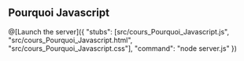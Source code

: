 

## Pourquoi Javascript

@[Launch the server]({ "stubs": [src/cours_Pourquoi_Javascript.js", "src/cours_Pourquoi_Javascript.html", "src/cours_Pourquoi_Javascript.css"], "command": "node server.js" })
